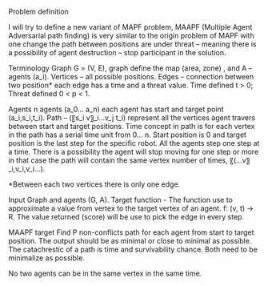 Problem definition

I will try to define a new variant of MAPF problem, MAAPF (Multiple Agent Adversarial path finding) is very similar to the origin problem of MAPF with one change the path between positions are under threat – meaning there is a possibility of agent destruction – stop participant in the solution.

Terminology
Graph G = (V, E), graph define the map (area, zone) , and A – agents (a_i).
Vertices – all possible positions.
Edges – connection between two position* each edge has a time and a threat value.
Time defined t > 0; Threat defined 0 < p < 1.

Agents n agents (a_0… a_n) each agent has start and target point (a_i,s_i,t_i). 
Path – (〖s_i v〗_i…v_j t_i) represent all the vertices agent travers between start and target positions.
Time concept in path is for each vertex in the path has a serial time unit from 0… n.
Start position is 0 and target position is the last step for the specific robot.
All the agents step one step at a time. 
There is a possibility the agent will stop moving for one step or more in that case the path will contain the same vertex number of times, 〖(…v〗_i,v_i,v_i…).

*Between each two vertices there is only one edge.

Input 
Graph and agents (G, A).
Target function - The function use to approximate a value from vertex to the target vertex of an agent.
f: (v, t) -> R.
The value returned (score) will be use to pick the edge in every step.

MAAPF target
Find P non-conflicts path for each agent from start to target position. 
The output should be as minimal or close to minimal as possible.
The catachrestic of a path is time and survivability chance.
Both need to be minimalize as possible.

No two agents can be in the same vertex in the same time.

